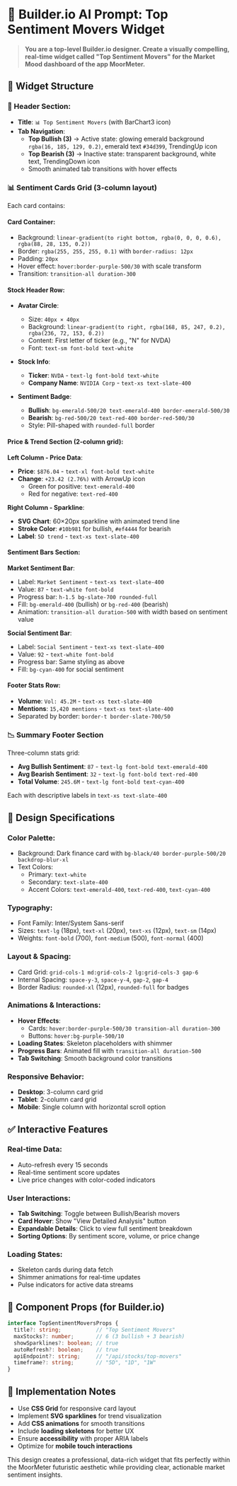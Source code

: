 # 🎯 Builder.io AI Prompt: Top Sentiment Movers Widget

> **You are a top-level Builder.io designer. Create a visually compelling, real-time widget called "Top Sentiment Movers" for the Market Mood dashboard of the app MoorMeter.**

## 🧩 Widget Structure

### 🔹 Header Section:
- **Title**: `📊 Top Sentiment Movers` (with BarChart3 icon)
- **Tab Navigation**:
  - **Top Bullish (3)** → Active state: glowing emerald background `rgba(16, 185, 129, 0.2)`, emerald text `#34d399`, TrendingUp icon
  - **Top Bearish (3)** → Inactive state: transparent background, white text, TrendingDown icon
  - Smooth animated tab transitions with hover effects

### 📊 Sentiment Cards Grid (3-column layout)

Each card contains:

#### **Card Container**:
- Background: `linear-gradient(to right bottom, rgba(0, 0, 0, 0.6), rgba(88, 28, 135, 0.2))`
- Border: `rgba(255, 255, 255, 0.1)` with `border-radius: 12px`
- Padding: `20px`
- Hover effect: `hover:border-purple-500/30` with scale transform
- Transition: `transition-all duration-300`

#### **Stock Header Row**:
- **Avatar Circle**: 
  - Size: `40px × 40px`
  - Background: `linear-gradient(to right, rgba(168, 85, 247, 0.2), rgba(236, 72, 153, 0.2))`
  - Content: First letter of ticker (e.g., "N" for NVDA)
  - Font: `text-sm font-bold text-white`

- **Stock Info**:
  - **Ticker**: `NVDA` - `text-lg font-bold text-white`
  - **Company Name**: `NVIDIA Corp` - `text-xs text-slate-400`

- **Sentiment Badge**:
  - **Bullish**: `bg-emerald-500/20 text-emerald-400 border-emerald-500/30`
  - **Bearish**: `bg-red-500/20 text-red-400 border-red-500/30`
  - Style: Pill-shaped with `rounded-full` border

#### **Price & Trend Section (2-column grid)**:

**Left Column - Price Data**:
- **Price**: `$876.04` - `text-xl font-bold text-white`
- **Change**: `+23.42 (2.76%)` with ArrowUp icon
  - Green for positive: `text-emerald-400`
  - Red for negative: `text-red-400`

**Right Column - Sparkline**:
- **SVG Chart**: 60×20px sparkline with animated trend line
- **Stroke Color**: `#10b981` for bullish, `#ef4444` for bearish
- **Label**: `5D trend` - `text-xs text-slate-400`

#### **Sentiment Bars Section**:

**Market Sentiment Bar**:
- Label: `Market Sentiment` - `text-xs text-slate-400`
- Value: `87` - `text-white font-bold`
- Progress bar: `h-1.5 bg-slate-700 rounded-full`
- Fill: `bg-emerald-400` (bullish) or `bg-red-400` (bearish)
- Animation: `transition-all duration-500` with width based on sentiment value

**Social Sentiment Bar**:
- Label: `Social Sentiment` - `text-xs text-slate-400`  
- Value: `92` - `text-white font-bold`
- Progress bar: Same styling as above
- Fill: `bg-cyan-400` for social sentiment

#### **Footer Stats Row**:
- **Volume**: `Vol: 45.2M` - `text-xs text-slate-400`
- **Mentions**: `15,420 mentions` - `text-xs text-slate-400`
- Separated by border: `border-t border-slate-700/50`

### 📉 Summary Footer Section

Three-column stats grid:
- **Avg Bullish Sentiment**: `87` - `text-lg font-bold text-emerald-400`
- **Avg Bearish Sentiment**: `32` - `text-lg font-bold text-red-400`  
- **Total Volume**: `245.6M` - `text-lg font-bold text-cyan-400`

Each with descriptive labels in `text-xs text-slate-400`

## 🎨 Design Specifications

### **Color Palette**:
- Background: Dark finance card with `bg-black/40 border-purple-500/20 backdrop-blur-xl`
- Text Colors:
  - Primary: `text-white`
  - Secondary: `text-slate-400`
  - Accent Colors: `text-emerald-400`, `text-red-400`, `text-cyan-400`

### **Typography**:
- Font Family: Inter/System Sans-serif
- Sizes: `text-lg` (18px), `text-xl` (20px), `text-xs` (12px), `text-sm` (14px)
- Weights: `font-bold` (700), `font-medium` (500), `font-normal` (400)

### **Layout & Spacing**:
- Card Grid: `grid-cols-1 md:grid-cols-2 lg:grid-cols-3 gap-6`
- Internal Spacing: `space-y-3`, `space-y-4`, `gap-2`, `gap-4`
- Border Radius: `rounded-xl` (12px), `rounded-full` for badges

### **Animations & Interactions**:
- **Hover Effects**: 
  - Cards: `hover:border-purple-500/30 transition-all duration-300`
  - Buttons: `hover:bg-purple-500/10`
- **Loading States**: Skeleton placeholders with shimmer
- **Progress Bars**: Animated fill with `transition-all duration-500`
- **Tab Switching**: Smooth background color transitions

### **Responsive Behavior**:
- **Desktop**: 3-column card grid
- **Tablet**: 2-column card grid  
- **Mobile**: Single column with horizontal scroll option

## ✅ Interactive Features

### **Real-time Data**:
- Auto-refresh every 15 seconds
- Real-time sentiment score updates
- Live price changes with color-coded indicators

### **User Interactions**:
- **Tab Switching**: Toggle between Bullish/Bearish movers
- **Card Hover**: Show "View Detailed Analysis" button
- **Expandable Details**: Click to view full sentiment breakdown
- **Sorting Options**: By sentiment score, volume, or price change

### **Loading States**:
- Skeleton cards during data fetch
- Shimmer animations for real-time updates
- Pulse indicators for active data streams

## 📱 Component Props (for Builder.io)

```typescript
interface TopSentimentMoversProps {
  title?: string;           // "Top Sentiment Movers"
  maxStocks?: number;       // 6 (3 bullish + 3 bearish)
  showSparklines?: boolean; // true
  autoRefresh?: boolean;    // true
  apiEndpoint?: string;     // "/api/stocks/top-movers"
  timeframe?: string;       // "5D", "1D", "1W"
}
```

## 🚀 Implementation Notes

- Use **CSS Grid** for responsive card layout
- Implement **SVG sparklines** for trend visualization  
- Add **CSS animations** for smooth transitions
- Include **loading skeletons** for better UX
- Ensure **accessibility** with proper ARIA labels
- Optimize for **mobile touch interactions**

This design creates a professional, data-rich widget that fits perfectly within the MoorMeter futuristic aesthetic while providing clear, actionable market sentiment insights.
